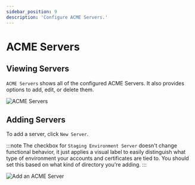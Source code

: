 ```yaml
---
sidebar_position: 9
description: 'Configure ACME Servers.'
---
```


# ACME Servers

## Viewing Servers

`ACME Servers` shows all of the configured ACME Servers. It also provides options
to add, edit, or delete them.

![ACME Servers](/img/screenshots/acme_servers.png)

## Adding Servers

To add a server, click `New Server`.

:::note
The checkbox for `Staging Environment Server` doesn't change functional behavior, 
it just applies a visual label to easily distinguish what type of environment 
your accounts and certificates are tied to. You should set this based on what kind 
of directory you're adding.
:::

![Add an ACME Server](/img/screenshots/acme_server_new.png)
